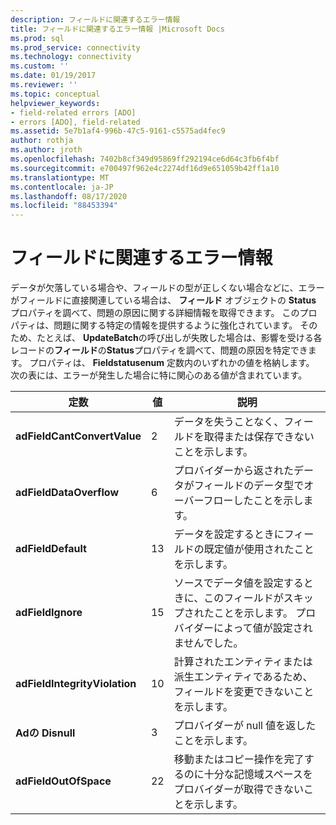 ```yaml
---
description: フィールドに関連するエラー情報
title: フィールドに関連するエラー情報 |Microsoft Docs
ms.prod: sql
ms.prod_service: connectivity
ms.technology: connectivity
ms.custom: ''
ms.date: 01/19/2017
ms.reviewer: ''
ms.topic: conceptual
helpviewer_keywords:
- field-related errors [ADO]
- errors [ADO], field-related
ms.assetid: 5e7b1af4-996b-47c5-9161-c5575ad4fec9
author: rothja
ms.author: jroth
ms.openlocfilehash: 7402b8cf349d95869ff292194ce6d64c3fb6f4bf
ms.sourcegitcommit: e700497f962e4c2274df16d9e651059b42ff1a10
ms.translationtype: MT
ms.contentlocale: ja-JP
ms.lasthandoff: 08/17/2020
ms.locfileid: "88453394"
---
```

# <a name="field-related-error-information"></a>フィールドに関連するエラー情報
データが欠落している場合や、フィールドの型が正しくない場合などに、エラーがフィールドに直接関連している場合は、 **フィールド** オブジェクトの **Status** プロパティを調べて、問題の原因に関する詳細情報を取得できます。 このプロパティは、問題に関する特定の情報を提供するように強化されています。 そのため、たとえば、 **UpdateBatch**の呼び出しが失敗した場合は、影響を受ける各レコードの**フィールド**の**Status**プロパティを調べて、問題の原因を特定できます。 プロパティは、 **Fieldstatusenum** 定数内のいずれかの値を格納します。 次の表には、エラーが発生した場合に特に関心のある値が含まれています。  
  
|定数|値|説明|  
|--------------|-----------|-----------------|  
|**adFieldCantConvertValue**|2|データを失うことなく、フィールドを取得または保存できないことを示します。|  
|**adFieldDataOverflow**|6|プロバイダーから返されたデータがフィールドのデータ型でオーバーフローしたことを示します。|  
|**adFieldDefault**|13|データを設定するときにフィールドの既定値が使用されたことを示します。|  
|**adFieldIgnore**|15|ソースでデータ値を設定するときに、このフィールドがスキップされたことを示します。 プロバイダーによって値が設定されませんでした。|  
|**adFieldIntegrityViolation**|10|計算されたエンティティまたは派生エンティティであるため、フィールドを変更できないことを示します。|  
|**Adの Disnull**|3|プロバイダーが null 値を返したことを示します。|  
|**adFieldOutOfSpace**|22|移動またはコピー操作を完了するのに十分な記憶域スペースをプロバイダーが取得できないことを示します。|

